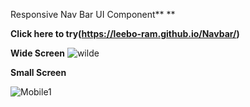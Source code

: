 Responsive Nav Bar UI Component**
**

**Click here to try(https://leebo-ram.github.io/Navbar/)**

**Wide Screen**
![wilde](https://user-images.githubusercontent.com/78125363/205251272-ee3e1ade-ae73-42e9-83c9-c15954bd74fa.png)

**Small Screen**

![Mobile1](https://user-images.githubusercontent.com/78125363/205251314-16596658-da8d-41d6-9813-d053b41ed9c8.png)

